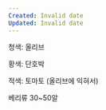 ```yaml
---
Created: Invalid date
Updated: Invalid date
---
```

청색: 올리브

황색: 단호박

적색: 토마토 (올리브에 익혀서)

베리류 30~50알